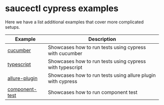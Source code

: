 # saucectl cypress examples

Here we have a list additional examples that cover more complicated setups.

| Example | Description |
| ------- | ----------- |
| [cucumber](cucumber) | Showcases how to run tests using cypress with cucumber |
| [typescript](typescript) | Showcases how to run tests using cypress with typescript |
| [allure-plugin](allure-plugin) | Showcases how to run tests using allure plugin with cypress |
| [component-test](component-test) | Showcases how to run component test |
